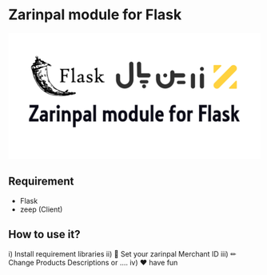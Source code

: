 # Zarinpal module for Flask

![Image of Yaktocat](https://github.com/m-abdollahi/zarinpal-flask/blob/main/doc/zarinpalll.png)

## Requirement
* Flask
* zeep (Client)
## How to use it?
i) Install requirement libraries
ii) 🎈 Set your zarinpal Merchant ID 
iii) ✏ Change Products Descriptions or ....
iv) ❤ have fun
